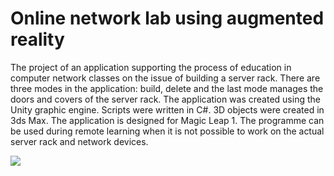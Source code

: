 # Online network lab using augmented reality
The project of an application supporting the process of education in computer network classes on the issue of building a server rack. There are three modes in the application: build, delete and the last mode manages the doors and covers of the server rack. The application was created using the Unity graphic engine. Scripts were written in C#. 3D objects were created in 3ds Max. The application is designed for Magic Leap 1. The programme can be used during remote learning when it is not possible to work on the actual server rack and network devices.

![](screenshots/Bulding_.gif)
